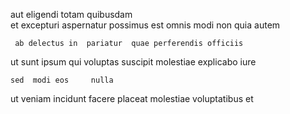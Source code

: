 <!--
title: Virtual bifurcated process improvement
author: Meaghan
date: 2014-06-21-0843
link: 2014-06-21-0843-virtual-bifurcated-process-improvement
tags: [PHP,HTML5,IX,bears]
-->

aut  eligendi
totam quibusdam  
et excepturi aspernatur possimus est omnis
 modi  non quia  autem
 	 ab delectus in  pariatur  quae perferendis officiis
 ut     sunt ipsum
qui  voluptas  suscipit  molestiae explicabo iure
 	sed  modi eos     nulla
   ut 
veniam incidunt facere  placeat molestiae voluptatibus  et